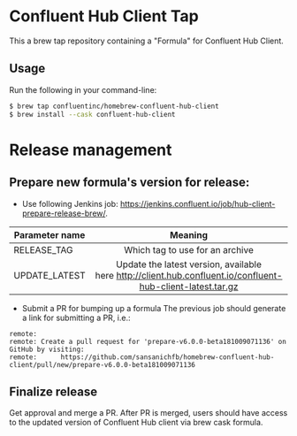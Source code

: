 # Confluent Hub Client Tap

This a brew tap repository containing a "Formula" for Confluent Hub Client.

## Usage

Run the following in your command-line:

```sh
$ brew tap confluentinc/homebrew-confluent-hub-client 
$ brew install --cask confluent-hub-client
```

# Release management
## Prepare new formula's version for release:

- Use following Jenkins job: https://jenkins.confluent.io/job/hub-client-prepare-release-brew/.

| Parameter name  | Meaning                                                                                                     |
| --------------- |:-----------------------------------------------------------------------------------------------------------:|
| RELEASE_TAG     | Which tag to use for an archive                                                                             |
| UPDATE_LATEST   | Update the latest version, available here http://client.hub.confluent.io/confluent-hub-client-latest.tar.gz |

- Submit a PR for bumping up a formula
The previous job should generate a link for submitting a PR, i.e.:

```
remote:
remote: Create a pull request for 'prepare-v6.0.0-beta181009071136' on GitHub by visiting:
remote:      https://github.com/sansanichfb/homebrew-confluent-hub-client/pull/new/prepare-v6.0.0-beta181009071136
```

## Finalize release
Get approval and merge a PR.
After PR is merged, users should have access to the updated version of Confluent Hub client via brew cask formula.
